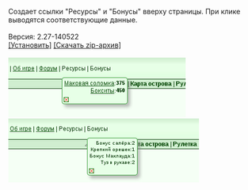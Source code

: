 Создает ссылки "Ресурсы" и "Бонусы" вверху страницы. При клике выводятся соответствующие данные.
<br>
<br>
Версия: 2.27-140522
<br>
[[Установить]](https://raw.githubusercontent.com/MyRequiem/comfortablePlayingInGW/master/separatedScripts/ResourcesAndBonuses/resourcesAndBonuses.user.js) [[Скачать zip-архив]](https://raw.githubusercontent.com/MyRequiem/comfortablePlayingInGW/master/separatedScripts/ResourcesAndBonuses/resourcesAndBonuses.user.js.zip)
<br>
<br>
![ResourcesAndBonuses](https://raw.githubusercontent.com/MyRequiem/comfortablePlayingInGW/master/imgs/ResourcesAndBonuses/screen1.png)
<br>
![ResourcesAndBonuses](https://raw.githubusercontent.com/MyRequiem/comfortablePlayingInGW/master/imgs/ResourcesAndBonuses/screen2.png)
<br>
